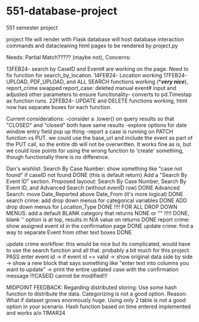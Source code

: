 # 551-database-project
551 semester project

project file will render with Flask
database will host database interaction commands and datacleaning
html pages to be rendered by project.py

Needs: Partial Match????? (maybe not), 
Concerns: 


13FEB24- search by CaseID and Event# are working on the page. Need to fix function for search_by_location. 
14FEB24- Location working
17FEB24- UPLOAD, PDF_UPLOAD, and ALL SEARCH functions working (****very nice***), report_crime swapped report_case: deleted manual event# input and adjusted other parameters to ensure funcitonality- converts to pd.Timestap as function runs.
22FEB24- UPDATE and DELETE functions working, html now has separate boxes for each function.

Current considerations:
  -consider a .lower() on query results so that "CLOSED" and "closed" both have same results
  -explore options for date window entry field pop up thing
  -report a case is running on PATCH function vs PUT. we could use the base_url and include the event as part of the PUT call, so the entire db will not be overwritten. It works fine as is, but we could lose         points for using the wrong function to 'create' something, though functionally there is no difference.
  
Dan's wishlist:
Search By Case Number: show something like "case not found" if caseID not found DONE (this is default return)
Add a "Search By Event ID" section. Proposed layoout: Search By Case Number, Search By Event ID, and Advanced Search (without evenID row) DONE
Advanced Search: move Date_Reported above Date_From (it's more logical) DONE
search crime: add drop down menus for categorical variables DONE
ADD drop down menus for Location_Type DONE
!!!! FOR ALL DROP DOWN MENUS: add a default BLANK category that returns NONE or "" !!!!! DONE, blank '' option is at top, results in  N/A value on returns DONE
report crime: show assigned event id in the confirmation page DONE
update crime: find a way to separate Event from other text boxes DONE

update crime workflow:   this would be nice but its complicated, would have to use the search function and all that. probably a bit much for this project. PASS
enter event id -> if event id == valid -> show original data side by side -> show a new block that says something like "enter text into columns you want to update" -> print the entire updated case with the confirmation message !!!CASEID cannot be modified!!!

MIDPOINT FEEDBACK: Regarding distributed storing: Use some hash function to distribute the data. Categorizing is not a good option.
Reason: What if dataset grows enormously huge. Using only 2 table is not a good option in your scenario.
Hash function based on time entered implemented and works a/o 11MAR24
